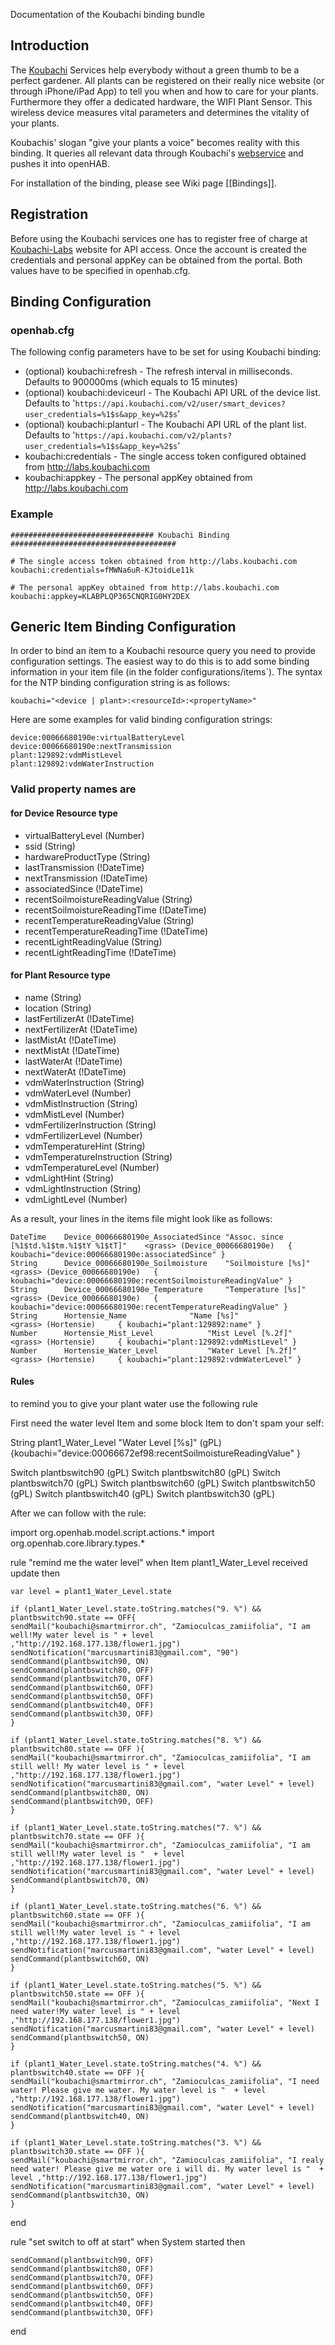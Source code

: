 Documentation of the Koubachi binding bundle

## Introduction

The [Koubachi](http://www.koubachi.com) Services help everybody without a green thumb to be a perfect gardener. All plants can be registered on their really nice website (or through iPhone/iPad App) to tell you when and how to care for your plants. Furthermore they offer a dedicated hardware, the WIFI Plant Sensor. This wireless device measures vital parameters and determines the vitality of your plants.

Koubachis' slogan "give your plants a voice" becomes reality with this binding. It queries all relevant data through Koubachi's [webservice](http://labs.koubachi.com) and pushes it into openHAB.

For installation of the binding, please see Wiki page [[Bindings]].

## Registration

Before using the Koubachi services one has to register free of charge at [Koubachi-Labs](http://labs.koubachi.com) website for API access. Once the account is created the credentials and personal appKey can be obtained from the portal. Both values have to be specified in openhab.cfg.

## Binding Configuration

### openhab.cfg

The following config parameters have to be set for using Koubachi binding:

- (optional) koubachi:refresh - The refresh interval in milliseconds. Defaults to 900000ms (which equals to 15 minutes)
- (optional) koubachi:deviceurl - The Koubachi API URL of the device list. Defaults to  '`https://api.koubachi.com/v2/user/smart_devices?user_credentials=%1$s&app_key=%2$s`'
- (optional) koubachi:planturl - The Koubachi API URL of the plant list. Defaults to  '`https://api.koubachi.com/v2/plants?user_credentials=%1$s&app_key=%2$s`'
- koubachi:credentials - The single access token configured obtained from http://labs.koubachi.com
- koubachi:appkey - The personal appKey obtained from http://labs.koubachi.com

### Example

    ################################ Koubachi Binding #####################################
    
    # The single access token obtained from http://labs.koubachi.com
    koubachi:credentials=fMWNa6uR-KJtoidLe11k
    
    # The personal appKey obtained from http://labs.koubachi.com
    koubachi:appkey=KLABPLQP365CNQRIG0HY2DEX

## Generic Item Binding Configuration

In order to bind an item to a Koubachi resource query you need to provide configuration settings. The easiest way to do this is to add some binding information in your item file (in the folder configurations/items`). The syntax for the NTP binding configuration string is as follows:

    koubachi="<device | plant>:<resourceId>:<propertyName>"

Here are some examples for valid binding configuration strings:

    device:00066680190e:virtualBatteryLevel
    device:00066680190e:nextTransmission
    plant:129892:vdmMistLevel
    plant:129892:vdmWaterInstruction

### Valid property names are

#### for Device Resource type

- virtualBatteryLevel (Number)
- ssid (String)
- hardwareProductType (String)
- lastTransmission (!DateTime)
- nextTransmission (!DateTime)
- associatedSince (!DateTime)
- recentSoilmoistureReadingValue (String)
- recentSoilmoistureReadingTime (!DateTime)
- recentTemperatureReadingValue (String)
- recentTemperatureReadingTime (!DateTime)
- recentLightReadingValue (String)
- recentLightReadingTime (!DateTime)

#### for Plant Resource type

- name (String)
- location (String)
- lastFertilizerAt (!DateTime)
- nextFertilizerAt (!DateTime)
- lastMistAt (!DateTime)
- nextMistAt (!DateTime)
- lastWaterAt (!DateTime)
- nextWaterAt (!DateTime)
- vdmWaterInstruction (String)
- vdmWaterLevel (Number)
- vdmMistInstruction (String)
- vdmMistLevel (Number)
- vdmFertilizerInstruction (String)
- vdmFertilizerLevel (Number)
- vdmTemperatureHint (String)
- vdmTemperatureInstruction (String)
- vdmTemperatureLevel (Number)
- vdmLightHint (String)
- vdmLightInstruction (String)
- vdmLightLevel (Number)

As a result, your lines in the items file might look like as follows:

    DateTime	Device_00066680190e_AssociatedSince	"Assoc. since [%1$td.%1$tm.%1$tY %1$tT]"	<grass>	(Device_00066680190e)	{ koubachi="device:00066680190e:associatedSince" }
    String		Device_00066680190e_Soilmoisture	"Soilmoisture [%s]"				<grass>	(Device_00066680190e)	{ koubachi="device:00066680190e:recentSoilmoistureReadingValue" }
    String		Device_00066680190e_Temperature		"Temperature [%s]"				<grass>	(Device_00066680190e)	{ koubachi="device:00066680190e:recentTemperatureReadingValue" }
    String		Hortensie_Name				"Name [%s]"					<grass>	(Hortensie)		{ koubachi="plant:129892:name" }	
    Number		Hortensie_Mist_Level			"Mist Level [%.2f]"				<grass>	(Hortensie)		{ koubachi="plant:129892:vdmMistLevel" }	
    Number		Hortensie_Water_Level			"Water Level [%.2f]"				<grass>	(Hortensie)		{ koubachi="plant:129892:vdmWaterLevel" }	


#### Rules

to remind you to give your plant water use the following rule


First need the water level Item and some block Item to don't spam your self:

String      plant1_Water_Level           "Water Level [%s]"                <grass> (gPL)    {koubachi="device:00066672ef98:recentSoilmoistureReadingValue" }

Switch plantbswitch90 (gPL)
Switch plantbswitch80 (gPL)
Switch plantbswitch70 (gPL)
Switch plantbswitch60 (gPL)
Switch plantbswitch50 (gPL)
Switch plantbswitch40 (gPL)
Switch plantbswitch30 (gPL)

After we can follow with the rule:

import org.openhab.model.script.actions.*
import org.openhab.core.library.types.*

rule "remind me the water level"
when
	Item plant1_Water_Level received update
then
	
	var level = plant1_Water_Level.state
	
	if (plant1_Water_Level.state.toString.matches("9. %") && plantbswitch90.state == OFF{
	sendMail("koubachi@smartmirror.ch", "Zamioculcas_zamiifolia", "I am well!My water level is " + level ,"http://192.168.177.138/flower1.jpg")
	sendNotification("marcusmartini83@gmail.com", "90")
	sendCommand(plantbswitch90, ON)
	sendCommand(plantbswitch80, OFF)
	sendCommand(plantbswitch70, OFF)
	sendCommand(plantbswitch60, OFF)
	sendCommand(plantbswitch50, OFF)
	sendCommand(plantbswitch40, OFF)
	sendCommand(plantbswitch30, OFF)
	}
	
	if (plant1_Water_Level.state.toString.matches("8. %") && plantbswitch80.state == OFF ){
	sendMail("koubachi@smartmirror.ch", "Zamioculcas_zamiifolia", "I am still well! My water level is " + level ,"http://192.168.177.138/flower1.jpg")
	sendNotification("marcusmartini83@gmail.com", "water Level" + level)
	sendCommand(plantbswitch80, ON)
	sendCommand(plantbswitch90, OFF)
	}
	
	if (plant1_Water_Level.state.toString.matches("7. %") && plantbswitch70.state == OFF ){
	sendMail("koubachi@smartmirror.ch", "Zamioculcas_zamiifolia", "I am still well!My water level is "  + level ,"http://192.168.177.138/flower1.jpg")
	sendNotification("marcusmartini83@gmail.com", "water Level" + level)
	sendCommand(plantbswitch70, ON)
	}
	
	if (plant1_Water_Level.state.toString.matches("6. %") && plantbswitch60.state == OFF ){
	sendMail("koubachi@smartmirror.ch", "Zamioculcas_zamiifolia", "I am still well!My water level is " + level ,"http://192.168.177.138/flower1.jpg")
	sendNotification("marcusmartini83@gmail.com", "water Level" + level)
	sendCommand(plantbswitch60, ON)
	}
	
	if (plant1_Water_Level.state.toString.matches("5. %") && plantbswitch50.state == OFF ){
	sendMail("koubachi@smartmirror.ch", "Zamioculcas_zamiifolia", "Next I need water!My water level is " + level ,"http://192.168.177.138/flower1.jpg")
	sendNotification("marcusmartini83@gmail.com", "water Level" + level)
	sendCommand(plantbswitch50, ON)
	}
	
	if (plant1_Water_Level.state.toString.matches("4. %") && plantbswitch40.state == OFF ){
	sendMail("koubachi@smartmirror.ch", "Zamioculcas_zamiifolia", "I need water! Please give me water. My water level is "  + level ,"http://192.168.177.138/flower1.jpg")
	sendNotification("marcusmartini83@gmail.com", "water Level" + level)
	sendCommand(plantbswitch40, ON)
	}
	 
	if (plant1_Water_Level.state.toString.matches("3. %") && plantbswitch30.state == OFF ){
	sendMail("koubachi@smartmirror.ch", "Zamioculcas_zamiifolia", "I realy need water! Please give me water ore i will di. My water level is "  + level ,"http://192.168.177.138/flower1.jpg")
	sendNotification("marcusmartini83@gmail.com", "water Level" + level)
	sendCommand(plantbswitch30, ON)
	}
	
	
end


rule "set switch to off at start"
when
	System started
then
	
	sendCommand(plantbswitch90, OFF)
	sendCommand(plantbswitch80, OFF)
	sendCommand(plantbswitch70, OFF)
	sendCommand(plantbswitch60, OFF)
	sendCommand(plantbswitch50, OFF)
	sendCommand(plantbswitch40, OFF)
	sendCommand(plantbswitch30, OFF)
	
	
	
end





